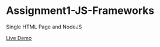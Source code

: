 # Assignment1-JS-Frameworks
Single HTML Page and NodeJS

[Live Demo](https://bhagsingh.github.io/Assignment1-JS-Frameworks/)
